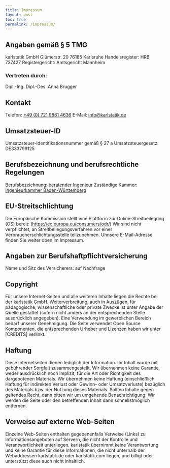 ```yaml
---
title: Impressum
layout: post
toc: true
permalink: /impressum/
---
```

## Angaben gemäß § 5 TMG
karlstatik GmbH
Glümerstr. 20
76185 Karlsruhe
Handelsregister: HRB 737427
Registergericht: Amtsgericht Mannheim

### Vertreten durch:
Dipl.-Ing. Dipl.-Des. Anna Brugger

## Kontakt
Telefon: [+49 (0) 721 9861 4636](tel:+4972198614636)
E-Mail: <info@karlstatik.de>

## Umsatzsteuer-ID
Umsatzsteuer-Identifikationsnummer gemäß § 27 a Umsatzsteuergesetz:
DE333799125

## Berufsbezeichnung und berufsrechtliche Regelungen
Berufsbezeichnung: [beratender Ingenieur](https://www.ingbw.de/ingenieurkammer/ueber-uns/aufgaben/beratender-ingenieur.html)
Zuständige Kammer: [Ingenieurkammer Baden-Württemberg](https://www.ingbw.de)

## EU-Streitschlichtung
Die Europäische Kommission stellt eine Plattform zur Online-Streitbeilegung (OS) bereit: (https://ec.europa.eu/consumers/odr/)
Wir sind nicht verpflichtet, an Streitbeilegungsverfahren vor einer Verbraucherschlichtungsstelle teilzunehmen. 
Uhnsere E-Mail-Adresse finden Sie weiter oben im Impressum.

## Angaben zur Berufshaftpflichtversicherung
Name und Sitz des Versicherers: auf Nachfrage

## Copyright
Für unsere Internet-Seiten und alle weiteren Inhalte liegen die Rechte bei der karlstatik GmbH. Weiterverbreitung, auch in Auszügen, für pädagogische, wissenschaftliche oder private Zwecke ist unter Angabe der Quelle gestattet (sofern nicht anders an der entsprechenden Stelle ausdrücklich angegeben). Eine Verwendung im gewerblichen Bereich bedarf unserer Genehmigung. Die Seite verwendet Open Source Komponenten, die entsprechenden Urheber und Lizenzen haben wir unter [CREDITS] verlinkt.

 
## Haftung
Diese Internetseiten dienen lediglich der Information. Ihr Inhalt wurde mit gebührender Sorgfalt zusammengestellt. Wir übernehmen keine Garantie, weder ausdrücklich noch implizit, für die Art oder Richtigkeit des dargebotenen Materials. Wir übernehmen keine Haftung (einschließlich Haftung für indirekten Verlust oder Gewinn- oder Umsatzverluste) bezüglich des Materials bzw. der Nutzung dieses Materials. Sollten Inhalte gegen geltendes Recht, dann bitten wir um umgehende Benachrichtigung: Wir werden die Seite oder den betreffenden Inhalt dann schnellstmöglich entfernen.

## Verweise auf externe Web-Seiten
Einzelne Web-Seiten enthalten gegebenenfalls Verweise (Links) zu Informationsangeboten auf Servern, die nicht der Kontrolle und Verantwortlichkeit unterliegen. karlstatik übernimmt keine Verantwortung und keine Garantie für diese Informationen, die nicht unterhalb der Webaddressen karlstatik.de oder karlstatik.com liegen, und billigt oder unterstützt diese auch nicht inhaltlich.
